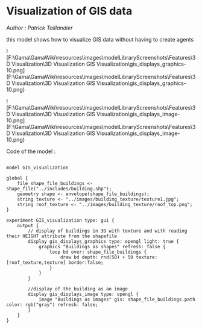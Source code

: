 [//]: # (keyword|concept_3d)
[//]: # (keyword|concept_shapefile)
[//]: # (keyword|concept_texture)
# Visualization of GIS data


_Author :  Patrick Taillandier_

 this model shows how to visualize GIS data without having to create agents  


![F:\Gama\GamaWiki\resources\images\modelLibraryScreenshots\Features\3D Visualization\3D Visualization GIS Visualization\gis_displays_graphics-10.png](F:\Gama\GamaWiki\resources\images\modelLibraryScreenshots\Features\3D Visualization\3D Visualization GIS Visualization\gis_displays_graphics-10.png)

![F:\Gama\GamaWiki\resources\images\modelLibraryScreenshots\Features\3D Visualization\3D Visualization GIS Visualization\gis_displays_image-10.png](F:\Gama\GamaWiki\resources\images\modelLibraryScreenshots\Features\3D Visualization\3D Visualization GIS Visualization\gis_displays_image-10.png)

Code of the model : 

```

model GIS_visualization

global {
	file shape_file_buildings <- shape_file("../includes/building.shp");
	geometry shape <- envelope(shape_file_buildings);
	string texture <- "../images/building_texture/texture1.jpg";
	string roof_texture <- "../images/building_texture/roof_top.png";	
}

experiment GIS_visualization type: gui {
	output {
		// display of buildings in 3D with texture and with reading their HEIGHT attribute from the shapefile
		display gis_displays_graphics type: opengl light: true {
			graphics "Buildings as shapes" refresh: false {
				loop bd over: shape_file_buildings {
					draw bd depth: rnd(50) + 50 texture:[roof_texture,texture] border:false;
				}
			}
		}
		
		//display of the building as an image
		display gis_displays_image type: opengl {
			image "Buildings as images" gis: shape_file_buildings.path color: rgb("gray") refresh: false;
		}
	}
}
```

